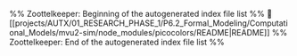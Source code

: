 %% Zoottelkeeper: Beginning of the autogenerated index file list  %%
📄 [[projects/AUTX/01_RESEARCH_PHASE_1/P6.2_Formal_Modeling/Computational_Models/mvu2-sim/node_modules/picocolors/README|README]]
%% Zoottelkeeper: End of the autogenerated index file list  %%

